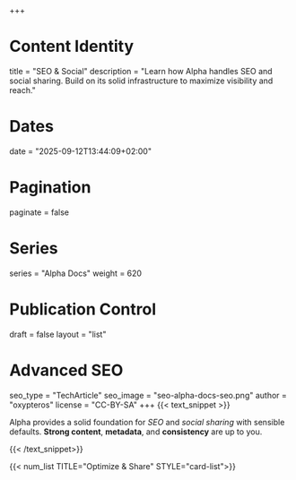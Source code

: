 +++
# Content Identity
title = "SEO & Social"
description = "Learn how Alpha handles SEO and social sharing. Build on its solid infrastructure to maximize visibility and reach."

# Dates
date = "2025-09-12T13:44:09+02:00"

# Pagination
paginate = false

# Series
series = "Alpha Docs"
weight = 620

# Publication Control
draft = false
layout = "list"

# Advanced SEO
seo_type = "TechArticle"
seo_image = "seo-alpha-docs-seo.png"
author = "oxypteros"
license = "CC-BY-SA"
+++
{{< text_snippet >}}

Alpha provides a solid foundation for *SEO* and *social sharing* with sensible defaults. **Strong content**, **metadata**, and **consistency** are up to you.

{{< /text_snippet>}}

{{< num_list TITLE="Optimize & Share" STYLE="card-list">}}

